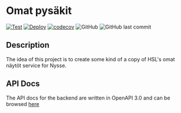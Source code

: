 # Omat pysäkit

[![Test](https://github.com/Jontzii/omat-pysakit/actions/workflows/Test.yml/badge.svg)](https://github.com/Jontzii/omat-pysakit/actions/workflows/Test.yml)
[![Deploy](https://github.com/Jontzii/omat-pysakit/actions/workflows/deploy.yml/badge.svg)](https://github.com/Jontzii/omat-pysakit/actions/workflows/deploy.yml)
[![codecov](https://codecov.io/gh/Jontzii/omat-pysakit/branch/main/graph/badge.svg?token=MOLC69P5VL)](https://codecov.io/gh/Jontzii/omat-pysakit)
![GitHub](https://img.shields.io/github/license/jontzii/omat-pysakit)
![GitHub last commit](https://img.shields.io/github/last-commit/jontzii/omat-pysakit)

## Description

The idea of this project is to create some kind of a copy of HSL's omat näytöt service for Nysse.

## API Docs

The API docs for the backend are written in OpenAPI 3.0 and can be browsed [here](https://app.swaggerhub.com/apis/jontzii/omat-pysakit/1.0.0)
